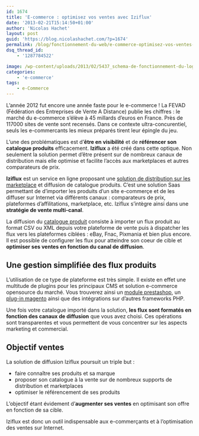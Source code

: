 ```yaml
---
id: 1674
title: 'E-commerce : optimisez vos ventes avec Iziflux'
date: '2013-02-21T15:14:50+01:00'
author: 'Nicolas Hachet'
layout: post
guid: 'https://blog.nicolashachet.com/?p=1674'
permalink: /blog/fonctionnement-du-web/e-commerce-optimisez-vos-ventes-avec-iziflux/
dsq_thread_id:
    - '1287784522'

image: /wp-content/uploads/2013/02/5437_schema-de-fonctionnement-du-logiciel-iziflux.jpg
categories:
    - 'e-commerce'
tags:
    - e-Commerce
---
```


L’année 2012 fut encore une année faste pour le e-commerce ! La FEVAD (Fédération des Entreprises de Vente A Distance) publie les chiffres : le marché du e-commerce s’élève à 45 millards d’euros en France. Près de 117000 sites de vente sont recensés. Dans ce contexte ultra-concurentiel, seuls les e-commercants les mieux préparés tirent leur épingle du jeu.

L’une des problématiques est d’**être en visibilité** et de **référencer son catalogue produits** efficacement. **Iziflux** a été créé dans cette optique. Non seulement la solution permet d’être présent sur de nombreux canaux de distribution mais elle optimise et facilite l’accès aux marketplaces et autres comparateurs de prix.

**Iziflux** est un service en ligne proposant une [solution de distribution sur les marketplace](https://www.iziflux.com/gestion-des-places-de-marche-438 "solution de distribution sur les marketplace") et diffusion de catalogue produits. C’est une solution Saas permettant de d’importer les produits d’un site e-commerçe et de les diffuser sur Internet via différents canaux : comparateurs de prix, plateformes d’affilitations, marketplace, etc. Iziflux s’intègre ainsi dans une **stratégie de vente multi-canal**.

La diffusion du [catalogue produit](https://www.iziflux.com/fonctionnalites-doptimisation-de-vos-flux-produits-87 "catalogue produit") consiste à importer un flux produit au format CSV ou XML depuis votre plateforme de vente puis à dispatcher les flux vers les plateformes ciblées : eBay, Fnac, Pixmania et bien plus encore. Il est possible de configurer les flux pour atteindre son coeur de cible et **optimiser ses ventes en fonction du canal de diffusion**.

## Une gestion simplifiée des flux produits

L’utilisation de ce type de plateforme est très simple. Il existe en effet une multitude de plugins pour les principaux CMS et solution e-commerce opensource du marché. Vous trouverez ainsi un [module prestashop](https://www.iziflux.com/module-prestashop-1169 "module prestashop"), un [plug-in magento](https://www.iziflux.com/module-magento-1181 "plug-in magento") ainsi que des intégrations sur d’autres frameworks PHP.

Une fois votre catalogue importé dans la solution, **les flux sont formatés en fonction des canaux de diffusion** que vous avez choisi. Ces opérations sont transparentes et vous permettent de vous concentrer sur les aspects marketing et commercial.

## Objectif ventes

La solution de diffusion Iziflux poursuit un triple but :

- faire connaître ses produits et sa marque
- proposer son catalogue à la vente sur de nombreux supports de distribution et marketplaces
- optimiser le référencement de ses produits

L’objectif étant évidement d’**augmenter ses ventes** en optimisant son offre en fonction de sa cible.

Iziflux est donc un outil indispensable aux e-commerçants et à l’optimisation des ventes sur Internet.
